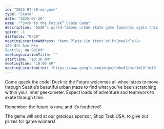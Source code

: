 ```yaml
---
id: "2025-07-20-am-game"
type: "Skate"
date: "2025-07-20"
name: "“Duck to the Future” Skate Game"
description: "SSSR’s world-famous urban skate game launches again this year. This game moves skaters around Seattle to explore their inner and outer nerd."
spice: -1
distance: "0-20"
meetingLocationAddress: "Komo Plaza (in front of McDonald’s)\n
140 4th Ave N\n
Seattle, WA 98109"
meetingLocationTitle: ""
startTime: "10:30 AM"
meetingTime: "10:00 AM"
meetingLocationLink: "https://www.google.com/maps/embed?pb=!1m18!1m12!1m3!1d1544.630013684665!2d-122.34962117025769!3d47.61919408820453!2m3!1f0!2f0!3f0!3m2!1i1024!2i768!4f13.1!3m3!1m2!1s0x5490154f5726a115%3A0x799dbe456cb4404!2sKOMO%20Plaza!5e0!3m2!1sen!2sus!4v1752211242187!5m2!1sen!2sus"
---
```


Come quack the code! Duck to the Future welcomes all wheel sizes to move through Seattle’s beautiful urban maze to find what you’ve been scratching within your inner geekometer. Expect loads of adventure and teamwork to skate through time.

Remember-the future is now, and it’s feathered!

The game will end at our gracious sponsor, Shop Task USA, to give out prizes for game winners!

